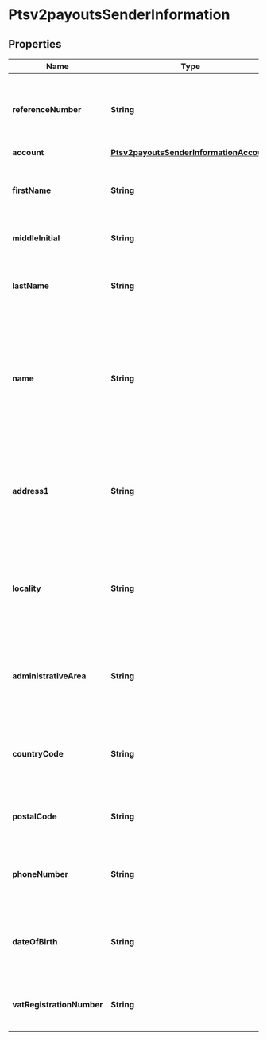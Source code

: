 
# Ptsv2payoutsSenderInformation

## Properties
Name | Type | Description | Notes
------------ | ------------- | ------------- | -------------
**referenceNumber** | **String** | Reference number generated by you that uniquely identifies the sender. |  [optional]
**account** | [**Ptsv2payoutsSenderInformationAccount**](Ptsv2payoutsSenderInformationAccount.md) |  |  [optional]
**firstName** | **String** | First name of sender (Optional). * CTV (14) * Paymentech (30)  |  [optional]
**middleInitial** | **String** | Recipient middle initial (Optional).  |  [optional]
**lastName** | **String** | Recipient last name (Optional). * CTV (14) * Paymentech (30)  |  [optional]
**name** | **String** | Name of sender.  **Funds Disbursement**  This value is the name of the originator sending the funds disbursement. * CTV, Paymentech (30)  |  [optional]
**address1** | **String** | Street address of sender.  **Funds Disbursement**  This value is the address of the originator sending the funds disbursement.  |  [optional]
**locality** | **String** | City of sender.  **Funds Disbursement**  This value is the city of the originator sending the funds disbursement.  |  [optional]
**administrativeArea** | **String** | Sender’s state. Use the [State, Province, and Territory Codes for the United States and Canada](https://developer.cybersource.com/library/documentation/sbc/quickref/states_and_provinces.pdf).  |  [optional]
**countryCode** | **String** | Country of sender. Use the [ISO Standard Country Codes](https://developer.cybersource.com/library/documentation/sbc/quickref/countries_alpha_list.pdf). * CTV (3)  |  [optional]
**postalCode** | **String** | Sender’s postal code. Required only for FDCCompass. |  [optional]
**phoneNumber** | **String** | Sender’s phone number. Required only for FDCCompass. |  [optional]
**dateOfBirth** | **String** | Sender’s date of birth in YYYYMMDD format. Required only for FDCCompass. |  [optional]
**vatRegistrationNumber** | **String** | Customer&#39;s government-assigned tax identification number.  |  [optional]



